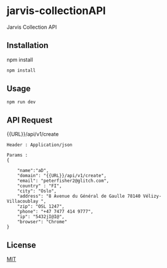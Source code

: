 # jarvis-collectionAPI

Jarvis Collection API

## Installation

npm install

```bash
npm install
```

## Usage

```nodejs
npm run dev
```

## API Request
{{URL}}/api/v1/create

```
Header : Application/json
```
```
Params : 
{
	
	"name":"aD",
	"domain": "{{URL}}/api/v1/create",
	"email": "peterfisher2@glitch.com",
	"country" : "FI",
	"city": "Oslo",
	"address": "8 Avenue du Général de Gaulle 78140 Vélizy-Villacoublay ",
	"zip": "OSL 1247",
	"phone": "+47 7477 414 9777",
	"ip": "5432jI@I@",
	"browser": "Chrome"
}
```


## License
[MIT](https://choosealicense.com/licenses/mit/)
